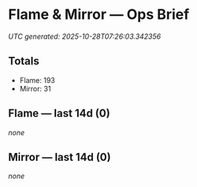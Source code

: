 # Flame & Mirror — Ops Brief
_UTC generated: 2025-10-28T07:26:03.342356_

## Totals
- Flame:  193
- Mirror: 31

## Flame — last 14d (0)
_none_

## Mirror — last 14d (0)
_none_